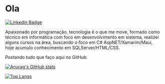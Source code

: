 # Ola

[![Linkedin Badge](https://img.shields.io/badge/LinkedIn-blue?style=flat-square&logo=Linkedin&logoColor=white&link=https://www.linkedin.com/in/jeferson-luiz-dos-santos-299924197/)](https://www.linkedin.com/in/jeferson-luiz-dos-santos-299924197/)

Apaixonado por programação, tecnologia é o que me move, formado como técnico em informática com foco em desenvolvimento em sistema, realizei alguns cursos na área, buscando o foco em C# AspNET/Xamarim/Maui, hoje acumulo conhecimento em SQLServer/HTML/CSS.

Postando tudo que faço aqui no GitHub.

[![Anurag's GitHub stats](https://github-readme-stats.vercel.app/api?username=jeeluiz&count_private=true&show_icons=true&theme=chartreuse-dark)](https://github.com/anuraghazra/github-readme-stats)

[![Top Langs](https://github-readme-stats.vercel.app/api/top-langs/?username=jeeluiz&theme=chartreuse-dark)](https://github.com/anuraghazra/github-readme-stats)
